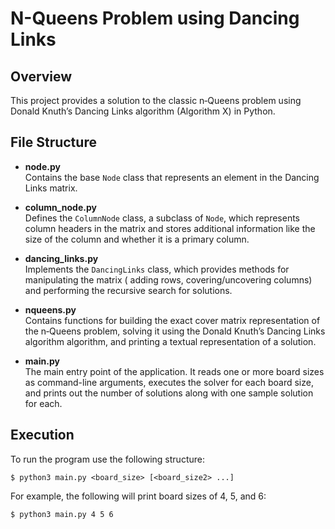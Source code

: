 # N-Queens Problem using Dancing Links

## Overview

This project provides a solution to the classic n‑Queens problem using Donald Knuth’s Dancing Links algorithm (Algorithm X) in Python.

## File Structure

- **node.py**  
  Contains the base `Node` class that represents an element in the Dancing Links matrix.

- **column_node.py**  
  Defines the `ColumnNode` class, a subclass of `Node`, which represents column headers in the matrix and stores additional information like the size of the column and whether it is a primary column.

- **dancing_links.py**  
  Implements the `DancingLinks` class, which provides methods for manipulating the matrix ( adding rows, covering/uncovering columns) and performing the recursive search for solutions.

- **nqueens.py**  
  Contains functions for building the exact cover matrix representation of the n‑Queens problem, solving it using the Donald Knuth’s Dancing Links algorithm algorithm, and printing a textual representation of a solution.

- **main.py**  
  The main entry point of the application. It reads one or more board sizes as command-line arguments, executes the solver for each board size, and prints out the number of solutions along with one sample solution for each.

## Execution

To run the program use the following structure:
~~~
$ python3 main.py <board_size> [<board_size2> ...]
~~~
For example, the following will print board sizes of 4, 5, and 6:
~~~
$ python3 main.py 4 5 6
~~~


